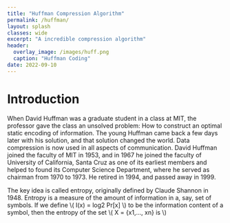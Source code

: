 ```yaml
---
title: "Huffman Compression Algorithm"
permalink: /huffman/
layout: splash 
classes: wide
excerpt: "A incredible compression algorithm"
header:
  overlay_image: /images/huff.png
  caption: "Huffman Coding"
date: 2022-09-10
---
```


# Introduction

When David Huffman was a graduate student in a class at MIT, the professor gave the class an unsolved problem: How to construct an optimal static encoding of information. The young Huffman came back a few days later with his solution, and that solution changed the world. Data compression is now used in all aspects of communication. David Huffman joined the faculty of MIT in 1953, and in 1967 he joined the faculty of University of California, Santa Cruz as one of its earliest members and helped to found its Computer Science Department, where he served as chairman from 1970 to 1973. He retired in 1994, and passed away in 1999.

The key idea is called entropy, originally defined by Claude Shannon in 1948. Entropy is a measure of the amount of information in a, say, set of symbols. If we define \\( I(x) = log2 Pr[x] \\) to be the information content of a symbol, then the entropy of the set \\( X = {x1,..., xn} is \\)
